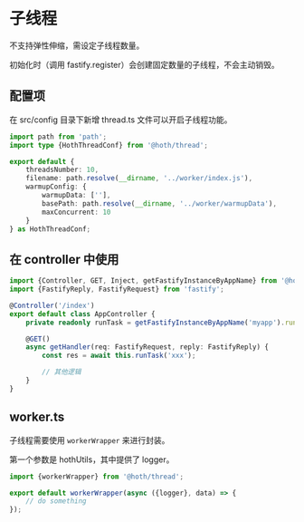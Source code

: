 # 子线程

不支持弹性伸缩，需设定子线程数量。

初始化时（调用 fastify.register）会创建固定数量的子线程，不会主动销毁。

## 配置项

在 src/config 目录下新增 thread.ts 文件可以开启子线程功能。

```ts
import path from 'path';
import type {HothThreadConf} from '@hoth/thread';

export default {
    threadsNumber: 10,
    filename: path.resolve(__dirname, '../worker/index.js'),
    warmupConfig: {
        warmupData: [''],
        basePath: path.resolve(__dirname, '../worker/warmupData'),
        maxConcurrent: 10
    }
} as HothThreadConf;
```

## 在 controller 中使用

```ts
import {Controller, GET, Inject, getFastifyInstanceByAppName} from '@hoth/decorators';
import {FastifyReply, FastifyRequest} from 'fastify';

@Controller('/index')
export default class AppController {
    private readonly runTask = getFastifyInstanceByAppName('myapp').runTask;

    @GET()
    async getHandler(req: FastifyRequest, reply: FastifyReply) {
        const res = await this.runTask('xxx');

        // 其他逻辑
    }
}
```

## worker.ts

子线程需要使用 `workerWrapper` 来进行封装。

第一个参数是 hothUtils，其中提供了 logger。

```ts
import {workerWrapper} from '@hoth/thread';

export default workerWrapper(async ({logger}, data) => {
    // do something
});
```
